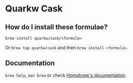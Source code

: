# Quarkw Cask

## How do I install these formulae?

`brew install quarkw/cask/<formula>`

Or `brew tap quarkw/cask` and then `brew install <formula>`.

## Documentation

`brew help`, `man brew` or check [Homebrew's documentation](https://docs.brew.sh).
